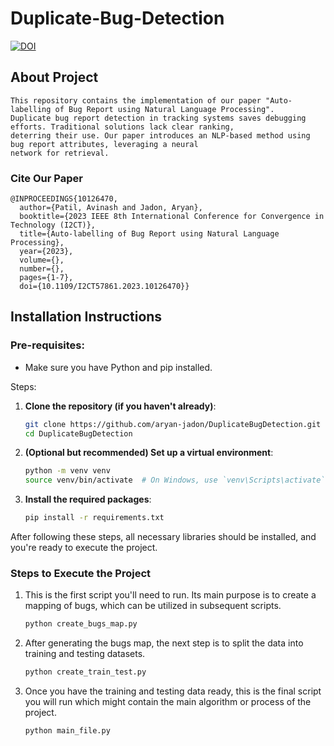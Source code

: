 # Duplicate-Bug-Detection

[![DOI](https://zenodo.org/badge/678604821.svg)](https://zenodo.org/badge/latestdoi/678604821)

## About Project
```
This repository contains the implementation of our paper "Auto-labelling of Bug Report using Natural Language Processing".
Duplicate bug report detection in tracking systems saves debugging efforts. Traditional solutions lack clear ranking, 
deterring their use. Our paper introduces an NLP-based method using bug report attributes, leveraging a neural 
network for retrieval.
```

### Cite Our Paper
```
@INPROCEEDINGS{10126470,
  author={Patil, Avinash and Jadon, Aryan},
  booktitle={2023 IEEE 8th International Conference for Convergence in Technology (I2CT)}, 
  title={Auto-labelling of Bug Report using Natural Language Processing}, 
  year={2023},
  volume={},
  number={},
  pages={1-7},
  doi={10.1109/I2CT57861.2023.10126470}}
```

## Installation Instructions

### Pre-requisites:
- Make sure you have Python and pip installed.
  
Steps:

1. **Clone the repository (if you haven't already)**:
   ```bash
   git clone https://github.com/aryan-jadon/DuplicateBugDetection.git
   cd DuplicateBugDetection
   ```

2. **(Optional but recommended) Set up a virtual environment**:
   ```bash
   python -m venv venv
   source venv/bin/activate  # On Windows, use `venv\Scripts\activate`
   ```

3. **Install the required packages**:
   ```bash
   pip install -r requirements.txt
   ```

After following these steps, all necessary libraries should be installed, and you're ready to execute the project.


### Steps to Execute the Project

1. This is the first script you'll need to run. Its main purpose is to create a mapping of bugs, 
which can be utilized in subsequent scripts.
    ```bash
    python create_bugs_map.py
    ```
   
2. After generating the bugs map, the next step is to split the data into training and testing datasets.
    ```bash
    python create_train_test.py
    ```
   
3. Once you have the training and testing data ready, this is the final script you will run which might contain the main 
   algorithm or process of the project.
    ```bash
   python main_file.py
   ```
